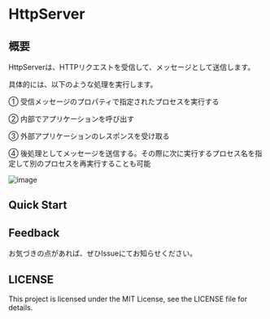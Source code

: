 # HttpServer

## 概要
HttpServerは、HTTPリクエストを受信して、メッセージとして送信します。

具体的には、以下のような処理を実行します。

① 受信メッセージのプロパティで指定されたプロセスを実行する

② 内部でアプリケーションを呼び出す

③ 外部アプリケーションのレスポンスを受け取る

④ 後処理としてメッセージを送信する。その際に次に実行するプロセス名を指定して別のプロセスを再実行することも可能

![image](https://github.com/Project-GAUDI/ApplicationController/assets/148841312/cfb510cf-0175-4921-82e7-e4d76949204e)

## Quick Start

## Feedback
お気づきの点があれば、ぜひIssueにてお知らせください。

## LICENSE
This project is licensed under the MIT License, see the LICENSE file for details.
